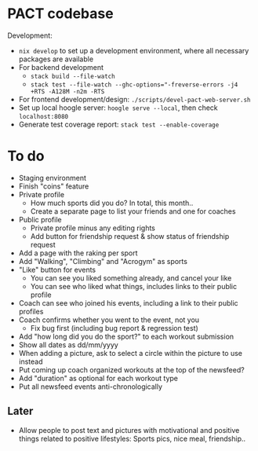 # PACT codebase

Development:
- `nix develop` to set up a development environment, where all necessary
  packages are available
- For backend development
  * `stack build --file-watch`
  * `stack test --file-watch --ghc-options="-freverse-errors -j4 +RTS -A128M
    -n2m -RTS`
- For frontend development/design: `./scripts/devel-pact-web-server.sh`
- Set up local hoogle server: `hoogle serve --local`, then check
  `localhost:8080`
- Generate test coverage report: `stack test --enable-coverage`

# To do

- Staging environment
- Finish "coins" feature
- Private profile
  * How much sports did you do? In total, this month..
  * Create a separate page to list your friends and one for coaches
- Public profile
  * Private profile minus any editing rights
  * Add button for friendship request & show status of friendship request
- Add a page with the raking per sport
- Add "Walking", "Climbing" and "Acrogym" as sports
- "Like" button for events
  * You can see you liked something already, and cancel your like
  * You can see who liked what things, includes links to their public profile
- Coach can see who joined his events, including a link to their public profiles
- Coach confirms whether you went to the event, not you
  * Fix bug first (including bug report & regression test)
- Add "how long did you do the sport?" to each workout submission
- Show all dates as dd/mm/yyyy
- When adding a picture, ask to select a circle within the picture to use
  instead
- Put coming up coach organized workouts at the top of the newsfeed?
- Add "duration" as optional for each workout type
- Put all newsfeed events anti-chronologically

## Later

- Allow people to post text and pictures with motivational and positive things
  related to positive lifestyles: Sports pics, nice meal, friendship..




